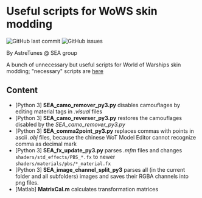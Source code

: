 # Useful scripts for WoWS skin modding

![GitHub last commit](https://img.shields.io/github/last-commit/SEA-group/Scripts-storage)
![GitHub issues](https://img.shields.io/github/issues-raw/SEA-group/Scripts-storage)

By AstreTunes @ SEA group

A bunch of unnecessary but useful scripts for World of Warships skin modding; "necessary" scripts are [here](https://github.com/SEA-group/ContentSDK-0.9.7-fix-tools)

## Content
* [Python 3] **SEA_camo_remover_py3.py** disables camouflages by editing material tags in *.visual* files
* [Python 3] **SEA_camo_reverser_py3.py** restores the camouflages disabled by the *SEA_camo_remover_py3.py*
* [Python 3] **SEA_comma2point_py3.py** replaces commas with points in ascii *.obj* files, because the chinese WoT Model Editor cannot recognize comma as decimal mark
* [Python 3] **SEA_fx_update_py3.py** parses *.mfm* files and changes `shaders/std_effects/PBS_*.fx` to newer `shaders/materials/pbs/*_material.fx`
* [Python 3] **SEA_image_channel_split_py3** parses all (in the current folder and all subfolders) images and saves their RGBA channels into png files.
* [Matlab] **MatrixCal.m** calculates transformation matrices